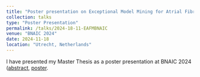 ```yaml
---
title: "Poster presentation on Exceptional Model Mining for Atrial Fibrillation characterization"
collection: talks
type: "Poster Presentation"
permalink: /talks/2024-18-11-EAFMBNAIC
venue: "BNAIC 2024"
date: 2024-11-18
location: "Utrecht, Netherlands"
---
```


I have presented my Master Thesis as a poster presentation at BNAIC 2024 ([abstract](https://liekevandenbiggelaar.github.io/files/BNAIC2024Abstract.pdf), [poster](https://liekevandenbiggelaar.github.io/files/BNAIC2024Poster.pdf).